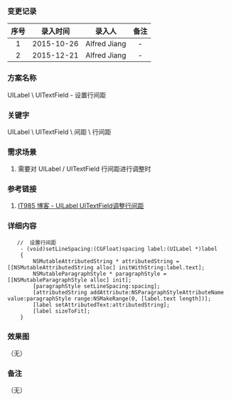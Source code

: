 ### 变更记录

| 序号 | 录入时间 | 录入人 | 备注 |
|:--------:|:--------:|:--------:|:--------:|
| 1 | 2015-10-26 | Alfred Jiang | - |
| 2 | 2015-12-21 | Alfred Jiang | - |

### 方案名称

UILabel \ UITextField - 设置行间距

### 关键字

UILabel \ UITextField \ 间距 \ 行间距

### 需求场景

1. 需要对 UILabel / UITextField 行间距进行调整时

### 参考链接

1. [IT985 博客 - UILabel UITextField调整行间距](http://blog.it985.com/12148.html)

### 详细内容
```
   //  设置行间距
    - (void)setLineSpacing:(CGFloat)spacing label:(UILabel *)label
    {
        NSMutableAttributedString * attributedString = [[NSMutableAttributedString alloc] initWithString:label.text];
        NSMutableParagraphStyle * paragraphStyle = [[NSMutableParagraphStyle alloc] init];
        [paragraphStyle setLineSpacing:spacing];
        [attributedString addAttribute:NSParagraphStyleAttributeName value:paragraphStyle range:NSMakeRange(0, [label.text length])];
        [label setAttributedText:attributedString];
        [label sizeToFit];
    }
```

### 效果图
（无）

### 备注
（无）
